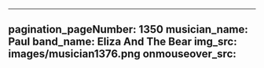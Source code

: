 ------
pagination_pageNumber: 1350
musician_name: Paul
band_name: Eliza And The Bear
img_src: images/musician1376.png
onmouseover_src: 
------